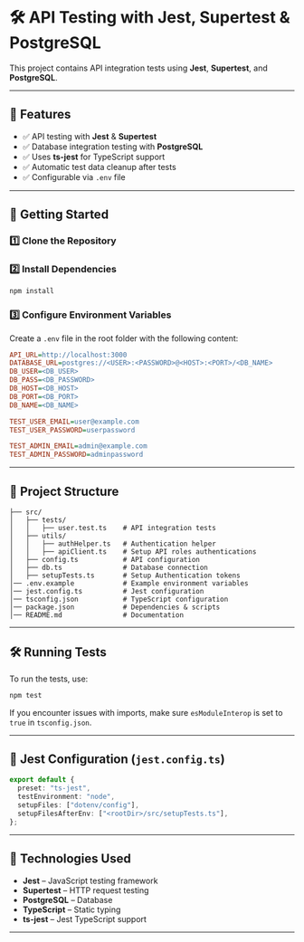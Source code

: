 # 🛠 API Testing with Jest, Supertest & PostgreSQL

This project contains API integration tests using **Jest**, **Supertest**, and **PostgreSQL**.

---

## 📌 Features

- ✅ API testing with **Jest** & **Supertest**
- ✅ Database integration testing with **PostgreSQL**
- ✅ Uses **ts-jest** for TypeScript support
- ✅ Automatic test data cleanup after tests
- ✅ Configurable via `.env` file

---

## 🚀 Getting Started

### 1️⃣ Clone the Repository

### 2️⃣ Install Dependencies

```sh
npm install
```

### 3️⃣ Configure Environment Variables

Create a `.env` file in the root folder with the following content:

```ini
API_URL=http://localhost:3000
DATABASE_URL=postgres://<USER>:<PASSWORD>@<HOST>:<PORT>/<DB_NAME>
DB_USER=<DB_USER>
DB_PASS=<DB_PASSWORD>
DB_HOST=<DB_HOST>
DB_PORT=<DB_PORT>
DB_NAME=<DB_NAME>

TEST_USER_EMAIL=user@example.com
TEST_USER_PASSWORD=userpassword

TEST_ADMIN_EMAIL=admin@example.com
TEST_ADMIN_PASSWORD=adminpassword
```

---

## 🔧 Project Structure

```
├── src/
│   ├── tests/
│   │   ├── user.test.ts    # API integration tests
│   ├── utils/
│   │   ├── authHelper.ts   # Authentication helper
│   │   ├── apiClient.ts    # Setup API roles authentications
│   ├── config.ts           # API configuration
│   ├── db.ts               # Database connection
│   ├── setupTests.ts       # Setup Authentication tokens
│── .env.example            # Example environment variables
│── jest.config.ts          # Jest configuration
│── tsconfig.json           # TypeScript configuration
│── package.json            # Dependencies & scripts
│── README.md               # Documentation
```

---

## 🛠 Running Tests

To run the tests, use:

```sh
npm test
```

If you encounter issues with imports, make sure `esModuleInterop` is set to `true` in `tsconfig.json`.

---

## 📂 Jest Configuration (`jest.config.ts`)

```ts
export default {
  preset: "ts-jest",
  testEnvironment: "node",
  setupFiles: ["dotenv/config"],
  setupFilesAfterEnv: ["<rootDir>/src/setupTests.ts"],
};
```

---

## 📌 Technologies Used

- **Jest** – JavaScript testing framework
- **Supertest** – HTTP request testing
- **PostgreSQL** – Database
- **TypeScript** – Static typing
- **ts-jest** – Jest TypeScript support

---
